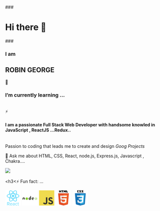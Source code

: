 ###<h1> Hi there 👋</h1>
###<h3> I am</h3><h2> ROBIN GEORGE</h2>

🌱  <h3>I’m currently learning  ...</h3><br>
⚡ <h4> I am a passionate Full Stack Web Developer with handsome knowled in JavaScript , ReactJS  ...Redux..</h4><br>
Passion to coding that leads me to create and design *Goog Projects*

💬 Ask me about HTML, CSS, React, node.js, Express.js, Javascript , Chakra....<br>


<img src="https://camo.githubusercontent.com/fa73289736064aba480d0708da37d7aa183a8c3e2bcc2f58c54285a3bbbeecc1/68747470733a2f2f7777772e61616c7068612e6e65742f77702d636f6e74656e742f75706c6f6164732f323032302f31322f66756c6c2d737461636b2d646576656c6f706d656e742e676966"/>


<h3<⚡ Fun fact: ... </h3>
<div style={{display:"flex,margin:"auto"}}> 
<img width="50px" src="https://raw.githubusercontent.com/devicons/devicon/master/icons/react/react-original-wordmark.svg" />
<img width="50px" src="https://raw.githubusercontent.com/devicons/devicon/master/icons/nodejs/nodejs-original-wordmark.svg" />
<img width="50px" src="https://raw.githubusercontent.com/devicons/devicon/master/icons/javascript/javascript-original.svg" />
<img width="50px" src="https://raw.githubusercontent.com/devicons/devicon/master/icons/html5/html5-original-wordmark.svg" />
<img width="50px" src="https://raw.githubusercontent.com/devicons/devicon/master/icons/css3/css3-original-wordmark.svg" />
                                                                                                                       </div>                                                                                                                  
<!--
**Robingeorge12/Robingeorge12** is a ✨ _special_ ✨ repository because its `README.md` (this file) appears on your GitHub profile.

Here are some ideas to get you started:

- 🔭 I’m currently working on ...
- 🌱 I’m currently learning ...
- 👯 I’m looking to collaborate on ...
- 🤔 I’m looking for help with ...
- 💬 Ask me about ...
- 📫 How to reach me: ...
- 😄 Pronouns: ...
- ⚡ Fun fact: ...
-->

